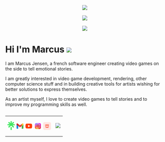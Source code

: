 <p align="center">
  <img src="https://capsule-render.vercel.app/api?type=waving&height=100&text=Howdy!&fontAlign=80&fontAlignY=40&color=0:1EFFD6,100:195466&fontColor=1EFFD6"/>
</p>

<!--# GitHub stats 📈 -->

<!-- <p align="center">
  <img align="center" src="https://github-readme-streak-stats.herokuapp.com?user=marcusaasjensen&theme=gotham&hide_border=true">
</p> -->
  
<p align="center">
  <img src="https://github-readme-stats-eight-theta.vercel.app/api?username=marcusaasjensen&layout=compact&theme=gotham&count_private=true&include_all_commits=true&show_icons=true&hide_title=true"/>
</p>

<p align="center">
  <img src="https://github-readme-stats-sigma-five.vercel.app/api/top-langs/?username=marcusaasjensen&layout=compact&theme=gotham&count_private=true&hide=ShaderLab&">
</p>

<h1>Hi I'm Marcus <img src="https://media.giphy.com/media/hvRJCLFzcasrR4ia7z/giphy.gif" width="25px"></h1>

I am Marcus Jensen, a french software engineer creating video games on the side to tell emotional stories.

I am greatly interested in video game development, rendering, other computer science stuff and in building creative tools for artists wishing for better solutions to express themselves.

As an artist myself, I love to create video games to tell stories and to improve my programming skills as well.

<table align="right">
<tr>
<td>
<p>
  <a href="https://linktr.ee/marcusjensen"><img alt="Linktree" src="./Images/Links/linktree.png" height="28px"></a>
  <a href="mailto:marcusjensendev@gmail.com"><img alt="Gmail" src="./Images/Links/gmail.svg" height="25px"></a>
  <a href="https://www.youtube.com/@marcusjensendev"><img alt="YouTube" src="./Images/Links/youtube.svg" height="25px"></a>
  <a href="https://www.instagram.com/marcusjensendev"><img alt="Instagram" src="./Images/Links/instagram_stylized.png" height="25px"></a>
  <a href="https://marcusjensen.itch.io"><img alt="Itch.io" src="./Images/Links/itchio.png" height="25px"></a>
</p>
</td>
<td>
<img src="https://komarev.com/ghpvc/?username=marcusaasjensen&color=blue&style=flat&label=Visits&abbreviated=true" />
</td>
</tr>
</table>

